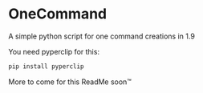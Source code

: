 # OneCommand
A simple python script for one command creations in 1.9

You need pyperclip for this:
```python
pip install pyperclip
```

More to come for this ReadMe soon™
